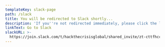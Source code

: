 ```yaml
---
templateKey: slack-page
path: /slack
title: You will be redirected to Slack shortly...
description: 'If you''re not redirected immediately, please click the link below.'
linkText: Go to Slack
slackURL: >-
  https://join.slack.com/t/hackthecrisisglobal/shared_invite/zt-cttfhcc0-MNjbm3ngaFesmBQ2Y6zwvA
---
```

